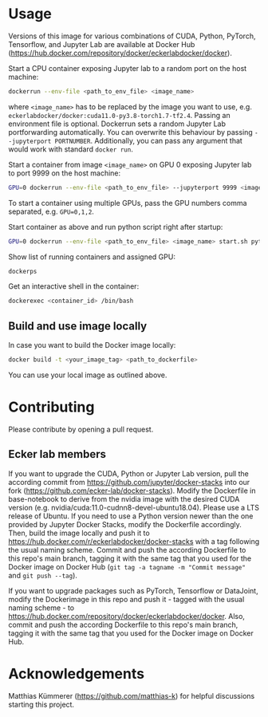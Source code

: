 # Usage

Versions of this image for various combinations of CUDA, Python, PyTorch, Tensorflow, and Jupyter Lab are available at Docker Hub (https://hub.docker.com/repository/docker/eckerlabdocker/docker).

Start a CPU container exposing Jupyter lab to a random port on the host machine:
```bash
dockerrun --env-file <path_to_env_file> <image_name>
```
where `<image_name>` has to be replaced by the image you want to use, e.g. `eckerlabdocker/docker:cuda11.0-py3.8-torch1.7-tf2.4`. Passing an environment file is optional. Dockerrun sets a random Jupyter Lab portforwarding automatically. You can overwrite this behaviour by passing `--jupyterport PORTNUMBER`. Additionally, you can pass any argument that would work with standard `docker run`.

Start a container from image `<image_name>` on GPU 0 exposing Jupyter lab to port 9999 on the host machine:
```bash
GPU=0 dockerrun --env-file <path_to_env_file> --jupyterport 9999 <image_name>
```
To start a container using multiple GPUs, pass the GPU numbers comma separated, e.g. `GPU=0,1,2`.

Start container as above and run python script right after startup:
```bash
GPU=0 dockerrun --env-file <path_to_env_file> <image_name> start.sh python3 my-script.py
```

Show list of running containers and assigned GPU:
```bash
dockerps
```

Get an interactive shell in the container:
```bash
dockerexec <container_id> /bin/bash
```



## Build and use image locally

In case you want to build the Docker image locally:
```bash
docker build -t <your_image_tag> <path_to_dockerfile>
```
You can use your local image as outlined above.



# Contributing

Please contribute by opening a pull request. 


## Ecker lab members

If you want to upgrade the CUDA, Python or Jupyter Lab version, pull the according commit from https://github.com/jupyter/docker-stacks into our fork (https://github.com/ecker-lab/docker-stacks). Modify the Dockerfile in base-notebook to derive from the nvidia image with the desired CUDA version (e.g. nvidia/cuda:11.0-cudnn8-devel-ubuntu18.04). Please use a LTS release of Ubuntu. If you need to use a Python version newer than the one provided by Jupyter Docker Stacks, modify the Dockerfile accordingly. Then, build the image locally and push it to https://hub.docker.com/r/eckerlabdocker/docker-stacks with a tag following the usual naming scheme. Commit and push the according Dockerfile to this repo's main branch, tagging it with the same tag that you used for the Docker image on Docker Hub (`git tag -a tagname -m "Commit message"` and `git push --tag`).

If you want to upgrade packages such as PyTorch, Tensorflow or DataJoint, modify the Dockerimage in this repo and push it - tagged with the usual naming scheme - to https://hub.docker.com/repository/docker/eckerlabdocker/docker. Also, commit and push the according Dockerfile to this repo's main branch, tagging it with the same tag that you used for the Docker image on Docker Hub.




# Acknowledgements

Matthias Kümmerer (https://github.com/matthias-k) for helpful discussions starting this project.
